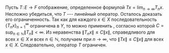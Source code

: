 Пусть $T\colon E\to F$ отображение, определенное формулой $Tx = \lim_{n\to\infty} T_nx$. 
Несложно убедиться, что $T$ --- линейный оператор. 
Осталось доказать его ограниченность. 
Так как для каждого $x\in X$ последовательность $\{T_nx\}_{n=1}^\infty$ ограничена в $Y$, то можно применить , согласно которой $C = \sup_{n\in\mathbb{N}}\lVert T_n \rVert < \infty$. 
Из неравенства $\lVert T_nx \rVert\leqslant C\lVert x \rVert$, справедливого для всех $x\in X$ и всех $n\in\mathbb{N}$, получаем при $n\to\infty$, что $\lVert Tx \rVert\leqslant C\lVert x \rVert$ для всех $x\in X$.
Следовательно, оператор $T$ ограничен.